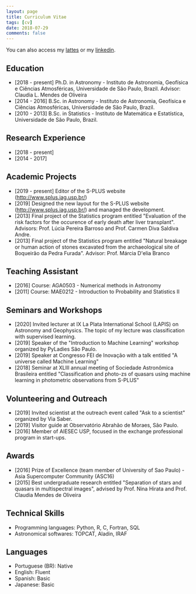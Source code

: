 ```yaml
---
layout: page
title: Curriculum Vitae
tags: [cv]
date: 2018-07-29
comments: false
---
```


You can also access my <a href="http://lattes.cnpq.br/8135231533828484">lattes</a> or my <a href="https://www.linkedin.com/in/marixko/">linkedin</a>.

## Education

* [2018 - present] Ph.D. in Astronomy - Instituto de Astronomia, Geofísica e Ciências Atmosféricas, Universidade de São Paulo, Brazil. 
Advisor: Claudia L. Mendes de Oliveira <br>
* [2014 - 2016] B.Sc. in Astronomy - Instituto de Astronomia, Geofísica e Ciências Atmosféricas, Universidade de São Paulo, Brazil.
* [2010 - 2013] B.Sc. in Statistics - Instituto de Matemática e Estatística, Universidade de São Paulo, Brazil. 

## Research Experience
* [2018 - present] 
* [2014 - 2017]

## Academic Projects
* [2019 - present] Editor of the S-PLUS website (http://www.splus.iag.usp.br/)
* [2019] Designed the new layout for the S-PLUS website (http://www.splus.iag.usp.br/) and managed the development. 
* [2013] Final project of the Statistics program entitled "Evaluation of the risk factors for the occurence of early death after liver transplant". Advisors: Prof. Lúcia Pereira Barroso and Prof. Carmen Diva Saldiva Andre.
* [2013] Final project of the Statistics program entitled "Natural breakage or human action of stones excavated from the archaeological site of Boqueirão da Pedra Furada". Advisor: Prof. Márcia D'elia Branco


## Teaching Assistant
* [2016] Course: AGA0503 - Numerical methods in Astronomy
* [2011] Course: MAE0212 - Introduction to Probability and Statistics II 

## Seminars and Workshops
* [2020] Invited lecturer at IX La Plata International School (LAPIS) on Astronomy and Geophysics. The topic of my lecture was classification with supervised learning.
* [2019] Speaker of the "Introduction to Machine Learning" workshop organized by PyLadies São Paulo. 
* [2019] Speaker at Congresso FEI de Inovação with a talk entitled "A universe called Machine Learning"
* [2018] Seminar at XLIII annual meeting of Sociedade Astronômica Brasileira entitled "Classification and photo-zs of quasars using machine learning in photometric observations from S-PLUS"

## Volunteering and Outreach
* [2019] Invited scientist at the outreach event called "Ask to a scientist" organized by Via Saber.
* [2019] Visitor guide at Observatório Abrahão de Moraes, São Paulo. 
* [2016] Member of AIESEC USP, focused in the exchange professional program in start-ups. 

## Awards

* [2016] Prize of Excellence (team member of University of Sao Paulo) - Asia Supercomputer Community (ASC16)
* [2015] Best undergraduate research entitled "Separation of stars and quasars in multispectral images", advised by Prof. Nina Hirata and Prof. Claudia Mendes de Oliveira


## Technical Skills

* Programming languages: Python, R, C, Fortran, SQL
* Astronomical softwares: TOPCAT, Aladin, IRAF

## Languages

* Portuguese (BR): Native
* English: Fluent
* Spanish: Basic
* Japanese: Basic



